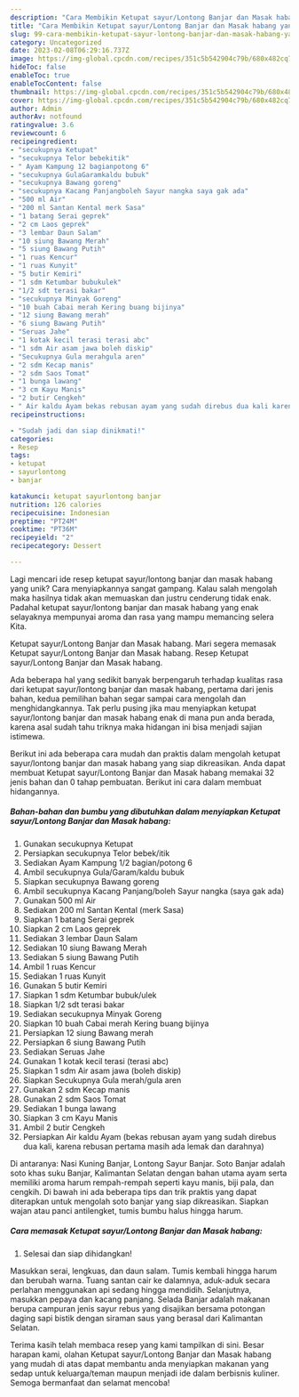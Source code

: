```yaml
---
description: "Cara Membikin Ketupat sayur/Lontong Banjar dan Masak habang yang Lezat"
title: "Cara Membikin Ketupat sayur/Lontong Banjar dan Masak habang yang Lezat"
slug: 99-cara-membikin-ketupat-sayur-lontong-banjar-dan-masak-habang-yang-lezat
category: Uncategorized
date: 2023-02-08T06:29:16.737Z
image: https://img-global.cpcdn.com/recipes/351c5b542904c79b/680x482cq70/ketupat-sayurlontong-banjar-dan-masak-habang-foto-resep-utama.jpg
hideToc: false
enableToc: true
enableTocContent: false
thumbnail: https://img-global.cpcdn.com/recipes/351c5b542904c79b/680x482cq70/ketupat-sayurlontong-banjar-dan-masak-habang-foto-resep-utama.jpg
cover: https://img-global.cpcdn.com/recipes/351c5b542904c79b/680x482cq70/ketupat-sayurlontong-banjar-dan-masak-habang-foto-resep-utama.jpg
author: Admin
authorAv: notfound
ratingvalue: 3.6
reviewcount: 6
recipeingredient:
- "secukupnya Ketupat"
- "secukupnya Telor bebekitik"
- " Ayam Kampung 12 bagianpotong 6"
- "secukupnya GulaGaramkaldu bubuk"
- "secukupnya Bawang goreng"
- "secukupnya Kacang Panjangboleh Sayur nangka saya gak ada"
- "500 ml Air"
- "200 ml Santan Kental merk Sasa"
- "1 batang Serai geprek"
- "2 cm Laos geprek"
- "3 lembar Daun Salam"
- "10 siung Bawang Merah"
- "5 siung Bawang Putih"
- "1 ruas Kencur"
- "1 ruas Kunyit"
- "5 butir Kemiri"
- "1 sdm Ketumbar bubukulek"
- "1/2 sdt terasi bakar"
- "secukupnya Minyak Goreng"
- "10 buah Cabai merah Kering buang bijinya"
- "12 siung Bawang merah"
- "6 siung Bawang Putih"
- "Seruas Jahe"
- "1 kotak kecil terasi terasi abc"
- "1 sdm Air asam jawa boleh diskip"
- "Secukupnya Gula merahgula aren"
- "2 sdm Kecap manis"
- "2 sdm Saos Tomat"
- "1 bunga lawang"
- "3 cm Kayu Manis"
- "2 butir Cengkeh"
- " Air kaldu Ayam bekas rebusan ayam yang sudah direbus dua kali karena rebusan pertama masih ada lemak dan darahnya"
recipeinstructions:

- "Sudah jadi dan siap dinikmati!"
categories:
- Resep
tags:
- ketupat
- sayurlontong
- banjar

katakunci: ketupat sayurlontong banjar 
nutrition: 126 calories
recipecuisine: Indonesian
preptime: "PT24M"
cooktime: "PT36M"
recipeyield: "2"
recipecategory: Dessert

---
```





Lagi mencari ide resep ketupat sayur/lontong banjar dan masak habang yang unik? Cara menyiapkannya sangat gampang. Kalau salah mengolah maka hasilnya tidak akan memuaskan dan justru cenderung tidak enak. Padahal ketupat sayur/lontong banjar dan masak habang yang enak selayaknya mempunyai aroma dan rasa yang mampu memancing selera Kita.





Ketupat sayur/Lontong Banjar dan Masak habang. Mari segera memasak Ketupat sayur/Lontong Banjar dan Masak habang. Resep Ketupat sayur/Lontong Banjar dan Masak habang.

Ada beberapa hal yang sedikit banyak berpengaruh terhadap kualitas rasa dari ketupat sayur/lontong banjar dan masak habang, pertama dari jenis bahan, kedua pemilihan bahan segar sampai cara mengolah dan menghidangkannya. Tak perlu pusing jika mau menyiapkan ketupat sayur/lontong banjar dan masak habang enak di mana pun anda berada, karena asal sudah tahu triknya maka hidangan ini bisa menjadi sajian istimewa.






Berikut ini ada beberapa cara mudah dan praktis dalam mengolah ketupat sayur/lontong banjar dan masak habang yang siap dikreasikan. Anda dapat membuat Ketupat sayur/Lontong Banjar dan Masak habang memakai 32 jenis bahan dan 0 tahap pembuatan. Berikut ini cara dalam membuat hidangannya.

<!--inarticleads1-->

##### Bahan-bahan dan bumbu yang dibutuhkan dalam menyiapkan Ketupat sayur/Lontong Banjar dan Masak habang:

1. Gunakan secukupnya Ketupat
1. Persiapkan secukupnya Telor bebek/itik
1. Sediakan  Ayam Kampung 1/2 bagian/potong 6
1. Ambil secukupnya Gula/Garam/kaldu bubuk
1. Siapkan secukupnya Bawang goreng
1. Ambil secukupnya Kacang Panjang/boleh Sayur nangka (saya gak ada)
1. Gunakan 500 ml Air
1. Sediakan 200 ml Santan Kental (merk Sasa)
1. Siapkan 1 batang Serai geprek
1. Siapkan 2 cm Laos geprek
1. Sediakan 3 lembar Daun Salam
1. Sediakan 10 siung Bawang Merah
1. Sediakan 5 siung Bawang Putih
1. Ambil 1 ruas Kencur
1. Sediakan 1 ruas Kunyit
1. Gunakan 5 butir Kemiri
1. Siapkan 1 sdm Ketumbar bubuk/ulek
1. Siapkan 1/2 sdt terasi bakar
1. Sediakan secukupnya Minyak Goreng
1. Siapkan 10 buah Cabai merah Kering buang bijinya
1. Persiapkan 12 siung Bawang merah
1. Persiapkan 6 siung Bawang Putih
1. Sediakan Seruas Jahe
1. Gunakan 1 kotak kecil terasi (terasi abc)
1. Siapkan 1 sdm Air asam jawa (boleh diskip)
1. Siapkan Secukupnya Gula merah/gula aren
1. Gunakan 2 sdm Kecap manis
1. Gunakan 2 sdm Saos Tomat
1. Sediakan 1 bunga lawang
1. Siapkan 3 cm Kayu Manis
1. Ambil 2 butir Cengkeh
1. Persiapkan  Air kaldu Ayam (bekas rebusan ayam yang sudah direbus dua kali, karena rebusan pertama masih ada lemak dan darahnya)


Di antaranya: Nasi Kuning Banjar, Lontong Sayur Banjar. Soto Banjar adalah soto khas suku Banjar, Kalimantan Selatan dengan bahan utama ayam serta memiliki aroma harum rempah-rempah seperti kayu manis, biji pala, dan cengkih. Di bawah ini ada beberapa tips dan trik praktis yang dapat diterapkan untuk mengolah soto banjar yang siap dikreasikan. Siapkan wajan atau panci antilengket, tumis bumbu halus hingga harum. 

<!--inarticleads2-->

##### Cara memasak Ketupat sayur/Lontong Banjar dan Masak habang:


1. Selesai dan siap dihidangkan!

Masukkan serai, lengkuas, dan daun salam. Tumis kembali hingga harum dan berubah warna. Tuang santan cair ke dalamnya, aduk-aduk secara perlahan menggunakan api sedang hingga mendidih. Selanjutnya, masukkan pepaya dan kacang panjang. Selada Banjar adalah makanan berupa campuran jenis sayur rebus yang disajikan bersama potongan daging sapi bistik dengan siraman saus yang berasal dari Kalimantan Selatan. 

Terima kasih telah membaca resep yang kami tampilkan di sini. Besar harapan kami, olahan Ketupat sayur/Lontong Banjar dan Masak habang yang mudah di atas dapat membantu anda menyiapkan makanan yang sedap untuk keluarga/teman maupun menjadi ide dalam berbisnis kuliner. Semoga bermanfaat dan selamat mencoba!
